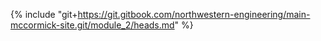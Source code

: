 {% include "git+https://git.gitbook.com/northwestern-engineering/main-mccormick-site.git/module_2/heads.md" %}
